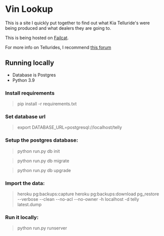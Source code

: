 # Vin Lookup

This is a site I quickly put together to find out what Kia Telluride's were being produced and what dealers they are going to.

This is being hosted on [Failcat](http://failcat.com/).

For more info on Tellurides, I recommend [this forum](https://tellurideforum.org/)


## Running locally
- Database is Postgres
- Python 3.9

### Install requirements
> pip install -r requirements.txt

### Set database url
> export DATABASE_URL=postgresql://localhost/telly

### Setup the postgres database:

> python run.py db init

> python run.py db migrate

> python run.py db upgrade

### Import the data:
> heroku pg:backups:capture
> heroku pg:backups:download
> pg_restore --verbose --clean --no-acl --no-owner -h localhost -d telly latest.dump

### Run it locally:
> python run.py runserver

